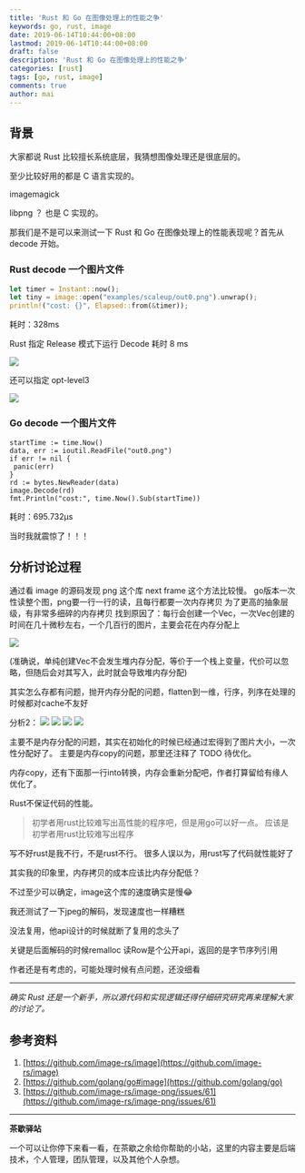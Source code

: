 ```yaml
---
title: 'Rust 和 Go 在图像处理上的性能之争'
keywords: go, rust, image
date: 2019-06-14T10:44:00+08:00
lastmod: 2019-06-14T10:44:00+08:00
draft: false
description: 'Rust 和 Go 在图像处理上的性能之争'
categories: [rust]
tags: [go, rust, image]
comments: true
author: mai
---
```


## 背景

大家都说 Rust 比较擅长系统底层，我猜想图像处理还是很底层的。

至少比较好用的都是 C 语言实现的。

imagemagick

libpng ？ 也是 C 实现的。

那我们是不是可以来测试一下 Rust 和 Go 在图像处理上的性能表现呢？首先从 decode 开始。

### Rust decode 一个图片文件

```rust
let timer = Instant::now();
let tiny = image::open("examples/scaleup/out0.png").unwrap();
println!("cost: {}", Elapsed::from(&timer));
```

耗时：328ms

Rust 指定 Release 模式下运行 Decode 耗时 8 ms

![](https://raw.githubusercontent.com/yangwenmai/maiyang.me/master/blog/image_decode_rust_go.png)

还可以指定 opt-level3

![](https://raw.githubusercontent.com/yangwenmai/maiyang.me/master/blog/image_decode_rust_go_level3.png)


### Go decode 一个图片文件

```golang
startTime := time.Now()
data, err := ioutil.ReadFile("out0.png")
if err != nil {
 panic(err)
}
rd := bytes.NewReader(data)
image.Decode(rd)
fmt.Println("cost:", time.Now().Sub(startTime))
```

耗时：695.732µs

当时我就震惊了！！！

## 分析讨论过程

通过看 image 的源码发现 png 这个库 next frame 这个方法比较慢。
go版本一次性读整个图，png要一行一行的读，且每行都要一次内存拷贝
为了更高的抽象层级，有非常多细碎的内存拷贝
找到原因了：每行会创建一个Vec，一次Vec创建的时间在几十微秒左右，一个几百行的图片，主要会花在内存分配上

![](https://raw.githubusercontent.com/yangwenmai/maiyang.me/master/blog/image_decode_rust_go_create_vec.png)

(准确说，单纯创建Vec不会发生堆内存分配，等价于一个栈上变量，代价可以忽略，但随后会对其写入，此时就会导致堆内存分配)

其实怎么存都有问题，抛开内存分配的问题，flatten到一维，行序，列序在处理的时候都对cache不友好

分析2：
![](https://raw.githubusercontent.com/yangwenmai/maiyang.me/master/blog/image_decode_rust_go_alloc1.png)
![](https://raw.githubusercontent.com/yangwenmai/maiyang.me/master/blog/image_decode_rust_go_alloc2.png)
![](https://raw.githubusercontent.com/yangwenmai/maiyang.me/master/blog/image_decode_rust_go_alloc3.png)
![](https://raw.githubusercontent.com/yangwenmai/maiyang.me/master/blog/image_decode_rust_go_alloc4.png)

主要不是内存分配的问题，其实在初始化的时候已经通过宏得到了图片大小，一次性分配好了。
主要是内存copy的问题，那里还注释了 TODO 待优化。

内存copy，还有下面那一行into转换，内存会重新分配吧，作者打算留给有缘人优化了。


Rust不保证代码的性能。
>初学者用rust比较难写出高性能的程序吧，但是用go可以好一点。
>应该是 初学者用rust比较难写出程序

写不好rust是我不行，不是rust不行。
很多人误以为，用rust写了代码就性能好了

其实我的印象里，内存拷贝的成本应该比内存分配低？


不过至少可以确定，image这个库的速度确实是慢😂

我还测试了一下jpeg的解码，发现速度也一样糟糕

没法复用，他api设计的时候就断了复用的念头了

关键是后面解码的时候remalloc
读Row是个公开api，返回的是字节序列引用

作者还是有考虑的，可能处理时候有点问题，还没细看

----

*确实 Rust 还是一个新手，所以源代码和实现逻辑还得仔细研究研究再来理解大家的讨论了。*

## 参考资料

1. [https://github.com/image-rs/image](https://github.com/image-rs/image)
2. [https://github.com/golang/go#image](https://github.com/golang/go)
3. [https://github.com/image-rs/image-png/issues/61](https://github.com/image-rs/image-png/issues/61)

----

**茶歇驿站**

一个可以让你停下来看一看，在茶歇之余给你帮助的小站，这里的内容主要是后端技术，个人管理，团队管理，以及其他个人杂想。


